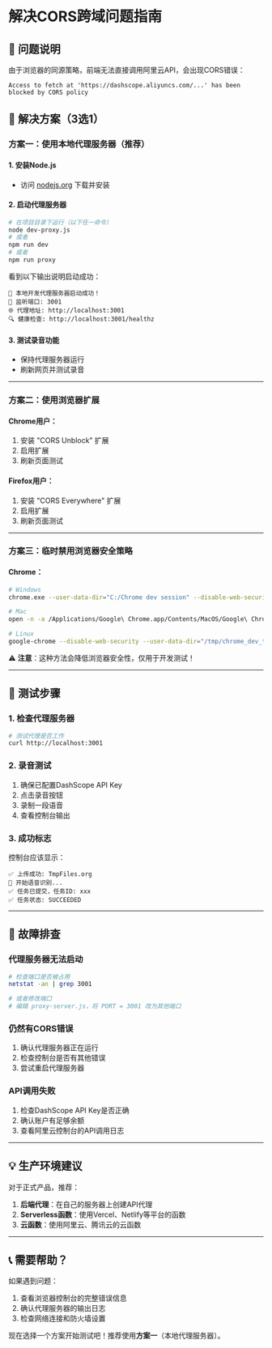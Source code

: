 # 解决CORS跨域问题指南

## 🎯 问题说明

由于浏览器的同源策略，前端无法直接调用阿里云API，会出现CORS错误：
```
Access to fetch at 'https://dashscope.aliyuncs.com/...' has been blocked by CORS policy
```

## 🚀 解决方案（3选1）

### 方案一：使用本地代理服务器（推荐）

#### 1. 安装Node.js
- 访问 [nodejs.org](https://nodejs.org/) 下载并安装

#### 2. 启动代理服务器
```bash
# 在项目目录下运行（以下任一命令）
node dev-proxy.js
# 或者
npm run dev
# 或者
npm run proxy
```

看到以下输出说明启动成功：
```
🚀 本地开发代理服务器启动成功！
📡 监听端口: 3001
🌐 代理地址: http://localhost:3001
🔍 健康检查: http://localhost:3001/healthz
```

#### 3. 测试录音功能
- 保持代理服务器运行
- 刷新网页并测试录音

---

### 方案二：使用浏览器扩展

#### Chrome用户：
1. 安装 "CORS Unblock" 扩展
2. 启用扩展
3. 刷新页面测试

#### Firefox用户：
1. 安装 "CORS Everywhere" 扩展
2. 启用扩展
3. 刷新页面测试

---

### 方案三：临时禁用浏览器安全策略

#### Chrome：
```bash
# Windows
chrome.exe --user-data-dir="C:/Chrome dev session" --disable-web-security

# Mac
open -n -a /Applications/Google\ Chrome.app/Contents/MacOS/Google\ Chrome --args --user-data-dir="/tmp/chrome_dev_test" --disable-web-security

# Linux
google-chrome --disable-web-security --user-data-dir="/tmp/chrome_dev_test"
```

⚠️ **注意**：这种方法会降低浏览器安全性，仅用于开发测试！

---

## 🧪 测试步骤

### 1. 检查代理服务器
```bash
# 测试代理是否工作
curl http://localhost:3001
```

### 2. 录音测试
1. 确保已配置DashScope API Key
2. 点击录音按钮
3. 录制一段语音
4. 查看控制台输出

### 3. 成功标志
控制台应该显示：
```
✅ 上传成功: TmpFiles.org
🎤 开始语音识别...
✅ 任务已提交，任务ID: xxx
✅ 任务状态: SUCCEEDED
```

---

## 🔧 故障排查

### 代理服务器无法启动
```bash
# 检查端口是否被占用
netstat -an | grep 3001

# 或者修改端口
# 编辑 proxy-server.js，将 PORT = 3001 改为其他端口
```

### 仍然有CORS错误
1. 确认代理服务器正在运行
2. 检查控制台是否有其他错误
3. 尝试重启代理服务器

### API调用失败
1. 检查DashScope API Key是否正确
2. 确认账户有足够余额
3. 查看阿里云控制台的API调用日志

---

## 💡 生产环境建议

对于正式产品，推荐：

1. **后端代理**：在自己的服务器上创建API代理
2. **Serverless函数**：使用Vercel、Netlify等平台的函数
3. **云函数**：使用阿里云、腾讯云的云函数

---

## 📞 需要帮助？

如果遇到问题：

1. 查看浏览器控制台的完整错误信息
2. 确认代理服务器的输出日志
3. 检查网络连接和防火墙设置

现在选择一个方案开始测试吧！推荐使用**方案一**（本地代理服务器）。
